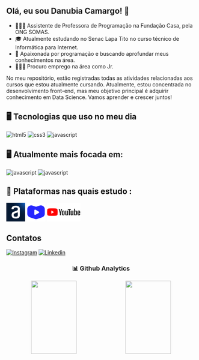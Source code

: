 ## Olá, eu sou Danubia Camargo! 👋

- 👩🏽‍💻 Assistente de Professora de Programação na Fundação Casa, pela ONG SOMAS.
- 🎓 Atualmente estudando no Senac Lapa Tito no curso técnico de Informática para Internet.
- 🚀 Apaixonada por programação e buscando aprofundar meus conhecimentos na área.
- 👩🏽‍💻 Procuro emprego na área como Jr.

No meu repositório, estão registradas todas as atividades relacionadas aos cursos que estou atualmente cursando. Atualmente, estou concentrada no desenvolvimento front-end, mas meu objetivo principal é adquirir conhecimento em Data Science.
Vamos aprender e crescer juntos!

## 🖥️ Tecnologias que uso no meu dia
<div style="display:inline">
<img align="center" alt="html5" src="https://img.shields.io/badge/HTML5-E34F26?style=for-the-badge&logo=html5&logoColor=white"/>
<img align="center" alt="css3" src="https://img.shields.io/badge/CSS3-1572B6?style=for-the-badge&logo=css3&logoColor=white"/>
<img align="center" alt="javascript" src="https://img.shields.io/badge/JavaScript-F7DF1E?style=for-the-badge&logo=javascript&logoColor=black"/>
</div>



## 🖥️ Atualmente mais focada em:
<div style="display:inline">
<img align="center" alt="javascript" src="https://img.shields.io/badge/Python-3776AB?style=for-the-badge&logo=python&logoColor=white"/>
<img align="center" alt="javascript" src="https://img.shields.io/badge/Amazon_AWS-232F3E?style=for-the-badge&logo=amazon-aws&logoColor=whitee"/>
</div>        

## 🚀 Plataformas nas quais estudo :
<div style="display:inline">
<img widtg="50px" height="50px" alt="alura" src="alura.jpg"/>
<img widtg="50px" height="50px" alt="alura" src="cursoemvideo.png"/>
<img widtg="50px" height="50px" alt="alura" src="YouTube-logo.png"/>


</div> 

## Contatos


[![Instagram](https://img.shields.io/badge/Instagram-E4405F?style=for-the-badge&logo=instagram&logoColor=white)](https://instagram.com/dc.nunubs)
[![Linkedin](https://img.shields.io/badge/LinkedIn-0077B5?style=for-the-badge&logo=linkedin&logoColor=white)](https://www.linkedin.com/in/dc-danubia/)


<div align="center">
 <h3>📊 Github Analytics</h3>
<img width="49%" height="195px" src= "https://github-readme-stats.vercel.app/api?username=danubiabcamargo&theme=merko" /> 
<img width="49%" height="195px" src= "https://github-readme-stats.vercel.app/api/top-langs/?username=danubiabcamargo&layout=compact&theme=merko"/>
</div>
